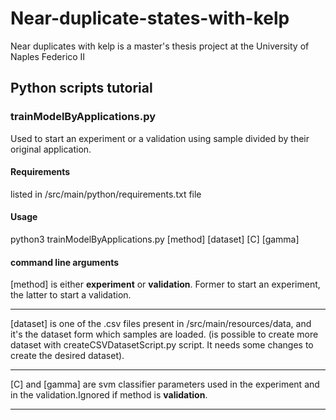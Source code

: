 # Near-duplicate-states-with-kelp

Near duplicates with kelp is a master's thesis project at the University of Naples Federico II

## Python scripts tutorial
### trainModelByApplications.py
Used to start an experiment or a validation using sample divided by their original application. <br>
#### Requirements
listed in /src/main/python/requirements.txt file
#### Usage
python3 trainModelByApplications.py [method] [dataset] [C] [gamma]
#### command line arguments
[method] is either <b>experiment</b> or <b>validation</b>. Former to start an experiment, the latter to start a validation.<br><hr>
[dataset] is one of the .csv files present in /src/main/resources/data, and it's the dataset form which samples are loaded. (is possible to create more dataset with createCSVDatasetScript.py script. It needs some changes to create the desired dataset).<br><hr>
[C] and [gamma] are svm classifier parameters used in the experiment and in the validation.Ignored if method is <b>validation</b>.<br><hr>

